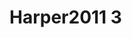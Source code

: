 <a name="material" />

# Harper2011 3
<script type="application/ld+json">
  {
    "@context": "https://schema.org/",
    "@type": "ChemicalSubstance",
    "http://purl.org/dc/terms/conformsTo":
      {
        "@type": "CreativeWork",
        "@id": "https://bioschemas.org/profiles/ChemicalSubstance/0.4-RELEASE/"
      },
    "@id": "https://egonw.github.io/nanowiki/nanowiki93.html#material",
    "name": "Harper2011 3",
    "sameAs": "http://127.0.0.1/mediawiki/index.php/Special:URIResolver/Harper2011_3"
  }
</script>

